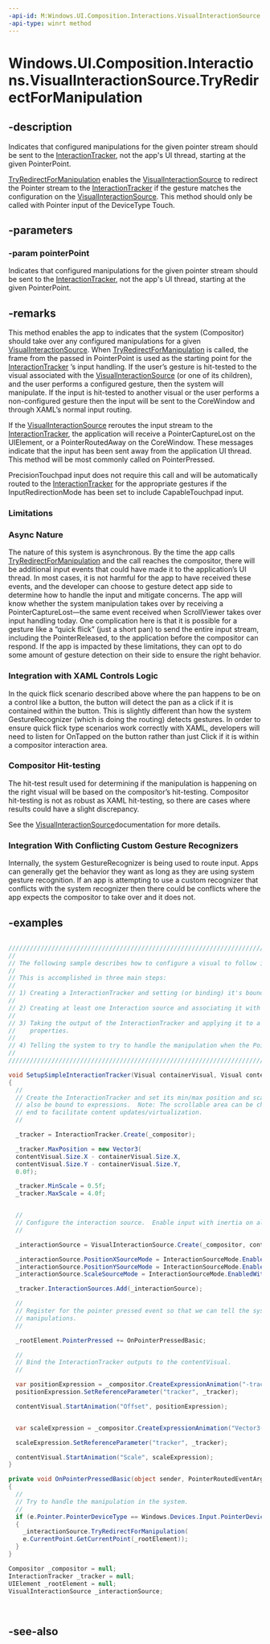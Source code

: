 ```yaml
---
-api-id: M:Windows.UI.Composition.Interactions.VisualInteractionSource.TryRedirectForManipulation(Windows.UI.Input.PointerPoint)
-api-type: winrt method
---
```


<!-- Method syntax
public void TryRedirectForManipulation(Windows.UI.Input.PointerPoint pointerPoint)
-->

# Windows.UI.Composition.Interactions.VisualInteractionSource.TryRedirectForManipulation

## -description
Indicates that configured manipulations for the given pointer stream should be sent to the [InteractionTracker](interactiontracker.md), not the app's UI thread, starting at the given PointerPoint.

[TryRedirectForManipulation](visualinteractionsource_tryredirectformanipulation_1406704629.md) enables the [VisualInteractionSource](visualinteractionsource.md) to redirect the Pointer stream to the [InteractionTracker](interactiontracker.md) if the gesture matches the configuration on the [VisualInteractionSource](visualinteractionsource.md). This method should only be called with Pointer input of the DeviceType Touch.

## -parameters
### -param pointerPoint
Indicates that configured manipulations for the given pointer stream should be sent to the [InteractionTracker](interactiontracker.md), not the app's UI thread, starting at the given PointerPoint.

## -remarks
This method enables the app to indicates that the system (Compositor) should take over any configured manipulations for a given [VisualInteractionSource](visualinteractionsource.md). When [TryRedirectForManipulation](visualinteractionsource_tryredirectformanipulation_1406704629.md) is called, the frame from the passed in PointerPoint is used as the starting point for the [InteractionTracker](interactiontracker.md) ’s input handling. If the user’s gesture is hit-tested to the visual associated with the [VisualInteractionSource](visualinteractionsource.md) (or one of its children), and the user performs a configured gesture, then the system will manipulate. If the input is hit-tested to another visual or the user performs a non-configured gesture then the input will be sent to the CoreWindow and through XAML’s normal input routing.

If the [VisualInteractionSource](visualinteractionsource.md) reroutes the input stream to the [InteractionTracker](interactiontracker.md), the application will receive a PointerCaptureLost on the UIElement, or a PointerRoutedAway on the CoreWindow. These messages indicate that the input has been sent away from the application UI thread. This method will be most commonly called on PointerPressed.

PrecisionTouchpad input does not require this call and will be automatically routed to the [InteractionTracker](interactiontracker.md) for the appropriate gestures if the InputRedirectionMode has been set to include CapableTouchpad input.

### Limitations

### Async Nature
The nature of this system is asynchronous. By the time the app calls [TryRedirectForManipulation](visualinteractionsource_tryredirectformanipulation_1406704629.md) and the call reaches the compositor, there will be additional input events that could have made it to the application’s UI thread. In most cases, it is not harmful for the app to have received these events, and the developer can choose to gesture detect app side to determine how to handle the input and mitigate concerns. The app will know whether the system manipulation takes over by receiving a PointerCaptureLost—the same event received when ScrollViewer takes over input handling today. One complication here is that it is possible for a gesture like a “quick flick” (just a short pan) to send the entire input stream, including the PointerReleased, to the application before the compositor can respond. If the app is impacted by these limitations, they can opt to do some amount of gesture detection on their side to ensure the right behavior.

### Integration with XAML Controls Logic

In the quick flick scenario described above where the pan happens to be on a control like a button, the button will detect the pan as a click if it is contained within the button. This is slightly different than how the system GestureRecognizer (which is doing the routing) detects gestures. In order to ensure quick flick type scenarios work correctly with XAML, developers will need to listen for OnTapped on the button rather than just Click if it is within a compositor interaction area.

### Compositor Hit-testing

The hit-test result used for determining if the manipulation is happening on the right visual will be based on the compositor’s hit-testing. Compositor hit-testing is not as robust as XAML hit-testing, so there are cases where results could have a slight discrepancy. 
<!--This outlines the key differences that could impact developers.-->
See the [VisualInteractionSource](visualinteractionsource.md)documentation for more details.

### Integration With Conflicting Custom Gesture Recognizers

Internally, the system GestureRecognizer is being used to route input. Apps can generally get the behavior they want as long as they are using system gesture recognition. If an app is attempting to use a custom recognizer that conflicts with the system recognizer then there could be conflicts where the app expects the compositor to take over and it does not.

## -examples
```csharp

///////////////////////////////////////////////////////////////////////////////////////////////
//
// The following sample describes how to configure a visual to follow input/gestures.  
//
// This is accomplished in three main steps:
//
// 1) Creating a InteractionTracker and setting (or binding) it's boundaries.
//
// 2) Creating at least one Interaction source and associating it with the InteractionTracker.
//
// 3) Taking the output of the InteractionTracker and applying it to a Visual's Offset and Scale 
//    properties.
//
// 4) Telling the system to try to handle the manipulation when the PointerPressed occurs
//
///////////////////////////////////////////////////////////////////////////////////////////////

void SetupSimpleInteractionTracker(Visual containerVisual, Visual contentVisual)
{
  //
  // Create the InteractionTracker and set its min/max position and scale.  These could 
  // also be bound to expressions.  Note: The scrollable area can be changed from either 
  // end to facilitate content updates/virtualization.
  //

  _tracker = InteractionTracker.Create(_compositor);

  _tracker.MaxPosition = new Vector3(
  contentVisual.Size.X - containerVisual.Size.X,
  contentVisual.Size.Y - containerVisual.Size.Y,
  0.0f);

  _tracker.MinScale = 0.5f;
  _tracker.MaxScale = 4.0f;


  //
  // Configure the interaction source.  Enable input with inertia on all axes.
  //

  _interactionSource = VisualInteractionSource.Create(_compositor, containerVisual);

  _interactionSource.PositionXSourceMode = InteractionSourceMode.EnabledWithInertia;
  _interactionSource.PositionYSourceMode = InteractionSourceMode.EnabledWithInertia;
  _interactionSource.ScaleSourceMode = InteractionSourceMode.EnabledWithInertia;

  _tracker.InteractionSources.Add(_interactionSource);

  //
  // Register for the pointer pressed event so that we can tell the system to handle the
  // manipulations.
  //

  _rootElement.PointerPressed += OnPointerPressedBasic;

  //
  // Bind the InteractionTracker outputs to the contentVisual.
  //

  var positionExpression = _compositor.CreateExpressionAnimation("-tracker.Position");
  positionExpression.SetReferenceParameter("tracker", _tracker);

  contentVisual.StartAnimation("Offset", positionExpression);


  var scaleExpression = _compositor.CreateExpressionAnimation("Vector3(tracker.Scale, tracker.Scale, 1.0)");

  scaleExpression.SetReferenceParameter("tracker", _tracker);

  contentVisual.StartAnimation("Scale", scaleExpression);
}

private void OnPointerPressedBasic(object sender, PointerRoutedEventArgs e)
{
  //
  // Try to handle the manipulation in the system.
  //
  if (e.Pointer.PointerDeviceType == Windows.Devices.Input.PointerDeviceType.Touch)
  {       
    _interactionSource.TryRedirectForManipulation(
    e.CurrentPoint.GetCurrentPoint(_rootElement));
  }
}

Compositor _compositor = null;
InteractionTracker _tracker = null;
UIElement _rootElement = null;
VisualInteractionSource _interactionSource;
         
         
```



## -see-also
